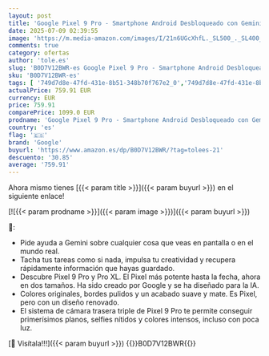 ```yaml
---
layout: post
title: 'Google Pixel 9 Pro - Smartphone Android Desbloqueado con Gemini  Sistema de cámara Trasera Triple  batería con una autonomía de 24 Horas y Pantalla Super Actua de 6 3" - Obsidiana  128'
date: 2025-07-09 02:39:55
image: 'https://m.media-amazon.com/images/I/21n6UGcXhfL._SL500_._SL400_.jpg'
comments: true
category: ofertas
author: 'tole.es'
slug: 'B0D7V12BWR-es Google Pixel 9 Pro - Smartphone Android Desbloqueado con...'
sku: 'B0D7V12BWR-es'
tags: [ '749d7d8e-47fd-431e-8b51-348b70f767e2_0','749d7d8e-47fd-431e-8b51-348b70f767e2_101','749d7d8e-47fd-431e-8b51-348b70f767e2_3801','749d7d8e-47fd-431e-8b51-348b70f767e2_6901','749d7d8e-47fd-431e-8b51-348b70f767e2_701','749d7d8e-47fd-431e-8b51-348b70f767e2_9001','Ahorra con Trade-In','Arborist Merchandising Root','Comunicación móvil y accesorios','Electrónica','Los favoritos de nuestros clientes: Electrónica','Móviles','Móviles y smartphones libres','Self Service','Special Features Stores','Top Brands Tech Phones','Top Brands Tech Selection','Wireless category page - Android smartphones','Wireless category page - Smartphones','android','google','🇪🇸', ]
actualPrice: 759.91 EUR
currency: EUR
price: 759.91
comparePrice: 1099.0 EUR
prodname: 'Google Pixel 9 Pro - Smartphone Android Desbloqueado con Gemini  Sistema de cámara Trasera Triple  batería con una autonomía de 24 Horas y Pantalla Super Actua de 6 3" - Obsidiana  128'
country: 'es'
flag: '🇪🇸'
brand: 'Google'
buyurl: 'https://www.amazon.es/dp/B0D7V12BWR/?tag=tolees-21'
descuento: '30.85'
average: '759.91'
---
```


Ahora mismo tienes [{{< param title >}}]({{< param buyurl >}}) en el siguiente enlace!

[![{{< param prodname >}}]({{< param image >}})]({{< param buyurl >}})

🔎:

- Pide ayuda a Gemini sobre cualquier cosa que veas en pantalla o en el mundo real.
- Tacha tus tareas como si nada, impulsa tu creatividad y recupera rápidamente información que hayas guardado.
- Descubre Pixel 9 Pro y Pro XL. El Pixel más potente hasta la fecha, ahora en dos tamaños. Ha sido creado por Google y se ha diseñado para la IA.
- Colores originales, bordes pulidos y un acabado suave y mate. Es Pixel, pero con un diseño renovado.
- El sistema de cámara trasera triple de Pixel 9 Pro te permite conseguir primerísimos planos, selfies nítidos y colores intensos, incluso con poca luz.

[🛒 Visítala!!!]({{< param buyurl >}})
{{<world>}}B0D7V12BWR{{</world>}}
